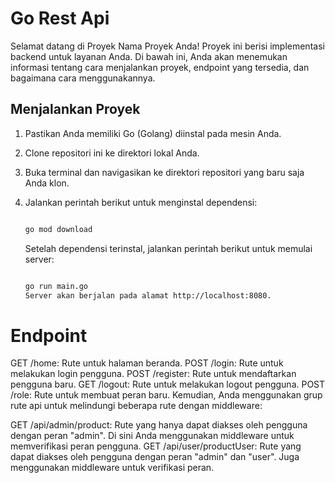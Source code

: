 # Go Rest Api

Selamat datang di Proyek Nama Proyek Anda! Proyek ini berisi implementasi backend untuk layanan Anda. Di bawah ini, Anda akan menemukan informasi tentang cara menjalankan proyek, endpoint yang tersedia, dan bagaimana cara menggunakannya.

## Menjalankan Proyek

1. Pastikan Anda memiliki Go (Golang) diinstal pada mesin Anda.
2. Clone repositori ini ke direktori lokal Anda.
3. Buka terminal dan navigasikan ke direktori repositori yang baru saja Anda klon.
4. Jalankan perintah berikut untuk menginstal dependensi:

   ```sh

   go mod download

   ```

   Setelah dependensi terinstal, jalankan perintah berikut untuk memulai server:

   ```sh

   go run main.go
   Server akan berjalan pada alamat http://localhost:8080.

   ```

# Endpoint

GET /home: Rute untuk halaman beranda.
POST /login: Rute untuk melakukan login pengguna.
POST /register: Rute untuk mendaftarkan pengguna baru.
GET /logout: Rute untuk melakukan logout pengguna.
POST /role: Rute untuk membuat peran baru.
Kemudian, Anda menggunakan grup rute api untuk melindungi beberapa rute dengan middleware:

GET /api/admin/product: Rute yang hanya dapat diakses oleh pengguna dengan peran "admin". Di sini Anda menggunakan middleware untuk memverifikasi peran pengguna.
GET /api/user/productUser: Rute yang dapat diakses oleh pengguna dengan peran "admin" dan "user". Juga menggunakan middleware untuk verifikasi peran.

```

```
